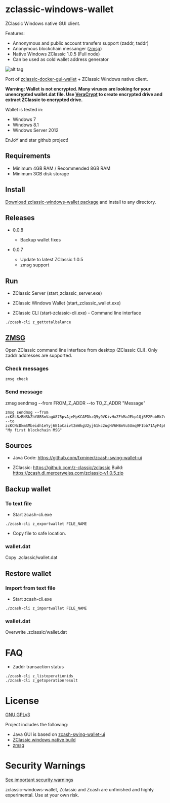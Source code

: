 # zclassic-windows-wallet

ZClassic Windows native GUI client.

Features:
- Annonymous and public account transfers support (zaddr, taddr)
- Anonymous blockchain messanger ([zmsg](https://github.com/whyrusleeping/zmsg))
- Native Windows ZClassic 1.0.5 (Full node)
- Can be used as cold wallet address generator

![alt tag](https://raw.githubusercontent.com/wiki/fxminer/zclassic-windows-wallet/images/zclassic-windows-wallet_v0.0.7.png) 


Port of [zclassic-docker-gui-wallet](https://github.com/fxminer/zclassic-docker-gui-wallet) + ZClassic Windows native client.

**Warning: Wallet is not encrypted. Many viruses are looking for your unencrypted wallet.dat file. Use [VeraCrypt](https://veracrypt.codeplex.com/) to create encrypted drive and extract ZClassic to encrypted drive.**

Wallet is tested in:
- Windows 7
- Windows 8.1
- Windows Server 2012

EnJoY and star github project!

## Requirements

- Minimum 4GB RAM / Recommended 8GB RAM 
- Minimum 3GB disk storage 

## Install 
[Download zclassic-windows-wallet package](https://github.com/fxminer/zclassic-windows-wallet/releases) and install to any directory.

## Releases

- 0.0.8
  - Backup wallet fixes
  
- 0.0.7 
  - Update to latest ZClassic 1.0.5
  - zmsg support
  
## Run

- ZClassic Server (start_zclassic_server.exe)

- ZClassic Windows Wallet (start_zclassic_wallet.exe)

- ZClassic CLI (start-zclassic-cli.exe) - Command line interface
```
./zcash-cli z_gettotalbalance
```
## [ZMSG](https://github.com/whyrusleeping/zmsg)

Open ZClassic command line interface from desktop (ZClassic CLI). Only zaddr addresses are supported.

### Check messages
```
zmsg check
```
### Send message
zmsg sendmsg --from FROM_Z_ADDR --to TO_Z_ADDR "Message"
```
zmsg sendmsg --from zcK8L8zBNSkZhY8BSmVagA875pvAjeMpKCAPDkzQ9y9VKivHxZFhMaJEbp1QjBP2PubRk7oHnk5UFkqYVQq4mW3N3j9yG1K --to zcKCNcDkmSMbeidh1eYyj6E1oCaivt2mWkgU2yj61kc2ugHV6HBmVu5Umq9F1bb71AyF4pBC3ZT4XrNhjCWZRLati5aCHQq "My first blockchain MSG"
```

## Sources

- Java Code: https://github.com/fxminer/zcash-swing-wallet-ui

- ZClassic: https://github.com/z-classic/zclassic Build: https://zcash.dl.mercerweiss.com/zclassic-v1.0.5.zip

## Backup wallet

### To text file

- Start zcash-cli.exe
```
./zcash-cli z_exportwallet FILE_NAME
```

- Copy file to safe location.

### wallet.dat

Copy .zclassic/wallet.dat

## Restore wallet

### Import from text file

- Start zcash-cli.exe
```
./zcash-cli z_importwallet FILE_NAME
```

### wallet.dat
Overwrite .zclassic/wallet.dat

# FAQ

- Zaddr transaction status
```
./zcash-cli z_listoperationids
./zcash-cli z_getoperationresult

```
# License
[GNU GPLv3](http://www.gnu.org/licenses/gpl.html)

Project includes the following:
- Java GUI is based on [zcash-swing-wallet-ui](https://github.com/fxminer/zcash-swing-wallet-ui)
- [ZClassic windows native build](https://github.com/z-classic/zclassic)
- [zmsg](https://github.com/whyrusleeping/zmsg)

# Security Warnings
[See important security warnings](https://github.com/z-classic/zclassic/blob/master/doc/security-warnings.md)

zclassic-windows-wallet, Zclassic and Zcash are unfinished and highly experimental. Use at your own risk.

